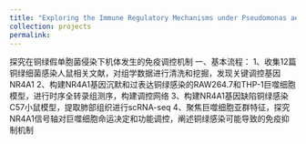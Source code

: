 ```yaml
---
title: "Exploring the Immune Regulatory Mechanisms under Pseudomonas aeruginosa Infection"
collection: projects
permalink:
---
```


探究在铜绿假单胞菌侵染下机体发生的免疫调控机制
一、基本流程：
1、收集12篇铜绿细菌感染人鼠相关文献，对组学数据进行清洗和挖掘，发现关键调控基因NR4A1
2、构建NR4A1基因沉默和过表达铜绿感染的RAW264.7和THP-1巨噬细胞模型，进行时序全转录组测序，构建调控网络
3、构建NR4A1基因缺陷铜绿感染C57小鼠模型，提取肺部组织进行scRNA-seq
4、聚焦巨噬细胞亚群特征，探究NR4A1信号轴对巨噬细胞命运决定和功能调控，阐述铜绿感染可能导致的免疫抑制机制



